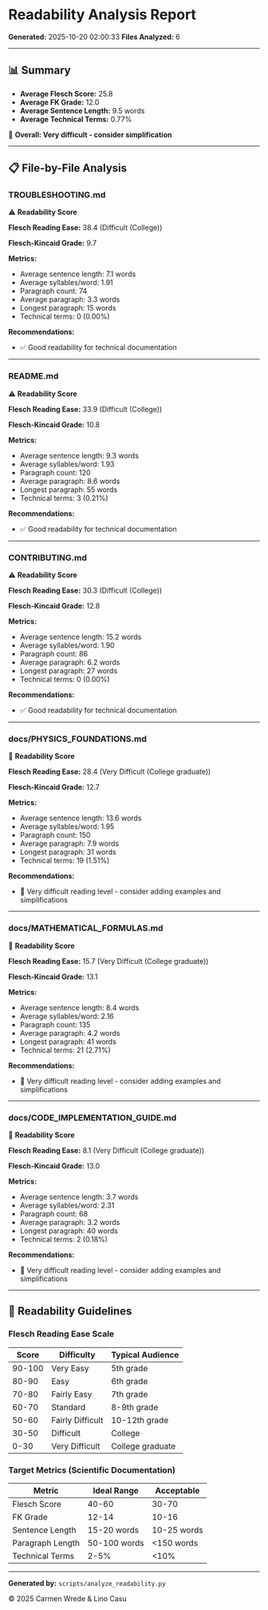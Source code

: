 # Readability Analysis Report

**Generated:** 2025-10-20 02:00:33
**Files Analyzed:** 6

---

## 📊 Summary

- **Average Flesch Score:** 25.8
- **Average FK Grade:** 12.0
- **Average Sentence Length:** 9.5 words
- **Average Technical Terms:** 0.77%

🔴 **Overall: Very difficult - consider simplification**

---

## 📋 File-by-File Analysis

### TROUBLESHOOTING.md

⚠️ **Readability Score**

**Flesch Reading Ease:** 38.4 (Difficult (College))

**Flesch-Kincaid Grade:** 9.7

**Metrics:**
- Average sentence length: 7.1 words
- Average syllables/word: 1.91
- Paragraph count: 74
- Average paragraph: 3.3 words
- Longest paragraph: 15 words
- Technical terms: 0 (0.00%)

**Recommendations:**
- ✅ Good readability for technical documentation

---

### README.md

⚠️ **Readability Score**

**Flesch Reading Ease:** 33.9 (Difficult (College))

**Flesch-Kincaid Grade:** 10.8

**Metrics:**
- Average sentence length: 9.3 words
- Average syllables/word: 1.93
- Paragraph count: 120
- Average paragraph: 8.6 words
- Longest paragraph: 55 words
- Technical terms: 3 (0.21%)

**Recommendations:**
- ✅ Good readability for technical documentation

---

### CONTRIBUTING.md

⚠️ **Readability Score**

**Flesch Reading Ease:** 30.3 (Difficult (College))

**Flesch-Kincaid Grade:** 12.8

**Metrics:**
- Average sentence length: 15.2 words
- Average syllables/word: 1.90
- Paragraph count: 86
- Average paragraph: 6.2 words
- Longest paragraph: 27 words
- Technical terms: 0 (0.00%)

**Recommendations:**
- ✅ Good readability for technical documentation

---

### docs/PHYSICS_FOUNDATIONS.md

🔴 **Readability Score**

**Flesch Reading Ease:** 28.4 (Very Difficult (College graduate))

**Flesch-Kincaid Grade:** 12.7

**Metrics:**
- Average sentence length: 13.6 words
- Average syllables/word: 1.95
- Paragraph count: 150
- Average paragraph: 7.9 words
- Longest paragraph: 31 words
- Technical terms: 19 (1.51%)

**Recommendations:**
- 🔴 Very difficult reading level - consider adding examples and simplifications

---

### docs/MATHEMATICAL_FORMULAS.md

🔴 **Readability Score**

**Flesch Reading Ease:** 15.7 (Very Difficult (College graduate))

**Flesch-Kincaid Grade:** 13.1

**Metrics:**
- Average sentence length: 8.4 words
- Average syllables/word: 2.16
- Paragraph count: 135
- Average paragraph: 4.2 words
- Longest paragraph: 41 words
- Technical terms: 21 (2.71%)

**Recommendations:**
- 🔴 Very difficult reading level - consider adding examples and simplifications

---

### docs/CODE_IMPLEMENTATION_GUIDE.md

🔴 **Readability Score**

**Flesch Reading Ease:** 8.1 (Very Difficult (College graduate))

**Flesch-Kincaid Grade:** 13.0

**Metrics:**
- Average sentence length: 3.7 words
- Average syllables/word: 2.31
- Paragraph count: 68
- Average paragraph: 3.2 words
- Longest paragraph: 40 words
- Technical terms: 2 (0.18%)

**Recommendations:**
- 🔴 Very difficult reading level - consider adding examples and simplifications

---

## 📐 Readability Guidelines

### Flesch Reading Ease Scale

| Score | Difficulty | Typical Audience |
|-------|------------|------------------|
| 90-100 | Very Easy | 5th grade |
| 80-90 | Easy | 6th grade |
| 70-80 | Fairly Easy | 7th grade |
| 60-70 | Standard | 8-9th grade |
| 50-60 | Fairly Difficult | 10-12th grade |
| 30-50 | Difficult | College |
| 0-30 | Very Difficult | College graduate |

### Target Metrics (Scientific Documentation)

| Metric | Ideal Range | Acceptable |
|--------|-------------|------------|
| Flesch Score | 40-60 | 30-70 |
| FK Grade | 12-14 | 10-16 |
| Sentence Length | 15-20 words | 10-25 words |
| Paragraph Length | 50-100 words | <150 words |
| Technical Terms | 2-5% | <10% |

---

**Generated by:** `scripts/analyze_readability.py`

© 2025 Carmen Wrede & Lino Casu

